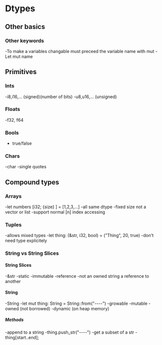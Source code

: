# Dtypes

## Other basics

### Other keywords
-To make a variables changable must preceed the variable name with mut 
    - Let mut name

## Primitives

### Ints 
-i8,i16,... (signed)(number of bits)
-u8,u16,... (unsigned)


### Floats 
-f32, f64


### Bools
- true/false


### Chars 
-char 
-single quotes


## Compound types

### Arrays
-let numbers [i32; {size} ] = [1,2,3,...]
-all same dtype
-fixed size not a vector or list 
-support normal [n] index accessing
### Tuples
-allows mixed types 
-let thing: (&str, i32, bool) = ("Thing", 20, true)
    -don't need type explicitely

### String vs String Slices

#### String Slices
-&str
-static
-immutable
-reference 
-not an owned string a reference to another


#### String
-String
-let mut thing: String = String::from("----")
-growable
-mutable
-owned (not borrowed)
-dynamic (on heap memory)

##### Methods
-append to a string
    -thing.push_str("----")
-get a subset of a str
    -thing[start..end];

